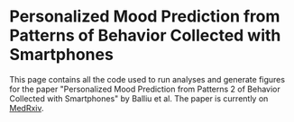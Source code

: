 # Personalized Mood Prediction from Patterns of Behavior Collected with Smartphones

This page contains  all the code used to run analyses and generate figures for the paper "Personalized Mood Prediction from Patterns
2 of Behavior Collected with Smartphones" by Balliu et al. The paper is currently on [MedRxiv](https://www.medrxiv.org/content/10.1101/2022.10.12.22281007v1). 
